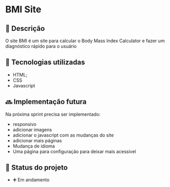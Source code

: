 # BMI Site

## :memo: Descrição
O site BMI é um site para calcular o Body Mass Index Calculator e fazer um diagnóstico rápido para o usuário

## :wrench: Tecnologias utilizadas
* HTML;
* CSS
* Javascript

## :soon: Implementação futura
Na próxima sprint precisa ser implementado:
* responsivo
* adicionar imagens
* adicionar o javascript com as mudanças do site
* adicionar mais páginas
* Mudança de idioma
* Uma página para configuração para deixar mais acessível

## :dart: Status do projeto
* :heavy_plus_sign:   Em andamento

